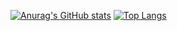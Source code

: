 [![Anurag's GitHub stats](https://github-readme-stats.vercel.app/api?username=soheill2001&theme=gotham&hide=prs&count_private=true&include_all_commits=true)](https://github.com/anuraghazra/github-readme-stats)
[![Top Langs](https://github-readme-stats.vercel.app/api/top-langs/?username=soheill2001&layout=compact&langs_count=15&theme=gotham)](https://github.com/anuraghazra/github-readme-stats)
